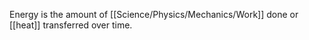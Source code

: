 Energy is the amount of [[Science/Physics/Mechanics/Work]] done or [[heat]] transferred over time. 
